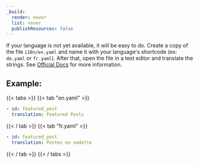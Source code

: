 ```yaml
---
_build:
  render: never
  list: never
  publishResources: false
---
```


If your language is not yet available, it will be easy to do. Create a copy of the file `i18n/en.yaml` and name it with your language's shortcode (ex: `de.yaml` or `fr.yaml`). After that, open the file in a text editor and translate the strings. See [Official Docs](https://gohugo.io/functions/i18n/) for more information.

## Example:

{{< tabs >}}
{{< tab "en.yaml" >}}
 
```yaml
- id: featured_post
  translation: Featured Posts
``` 

{{< / tab >}}
{{< tab "fr.yaml" >}}
 
```yaml
- id: featured_post
  translation: Postes en vedette
```

{{< / tab >}}
{{< / tabs >}}